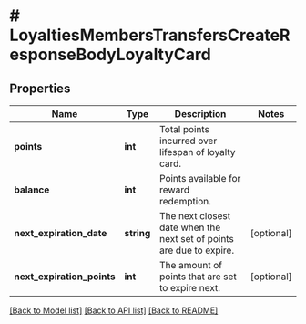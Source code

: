 # # LoyaltiesMembersTransfersCreateResponseBodyLoyaltyCard

## Properties

Name | Type | Description | Notes
------------ | ------------- | ------------- | -------------
**points** | **int** | Total points incurred over lifespan of loyalty card. |
**balance** | **int** | Points available for reward redemption. |
**next_expiration_date** | **string** | The next closest date when the next set of points are due to expire. | [optional]
**next_expiration_points** | **int** | The amount of points that are set to expire next. | [optional]

[[Back to Model list]](../../README.md#models) [[Back to API list]](../../README.md#endpoints) [[Back to README]](../../README.md)
